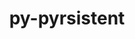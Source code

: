 ---
title: "py-pyrsistent"
layout: cache
categories: [package, develop]
meta: {"compilers": ["gcc@=7.3.1", "oneapi@=2024.2.1"], "num_specs": 25, "num_specs_by_stack": {"aws-isc": 2, "aws-isc-aarch64": 2, "e4s-oneapi": 21, "root": 25}, "oss": ["amzn2", "ubuntu22.04"], "platforms": ["linux"], "stacks": ["aws-isc", "aws-isc-aarch64", "e4s-oneapi", "root"], "targets": ["aarch64", "x86_64_v3"], "versions": ["0.19.3"]}
spec_details: [{"compiler": "oneapi@=2024.2.1", "hash": "2zrhz2iuawzo3rujci6pxukdbgh3hnpv", "os": "ubuntu22.04", "platform": "linux", "size": "-", "stacks": ["e4s-oneapi", "root"], "target": "x86_64_v3", "variants": ["build_system=python_pip"], "versions": ["0.19.3"]}, {"compiler": "oneapi@=2024.2.1", "hash": "5agcn5x36savcu2vtl2w2jyuyony5oei", "os": "ubuntu22.04", "platform": "linux", "size": "-", "stacks": ["e4s-oneapi", "root"], "target": "x86_64_v3", "variants": ["build_system=python_pip"], "versions": ["0.19.3"]}, {"compiler": "oneapi@=2024.2.1", "hash": "64wb2fehi53c3f53uezdhwhuxjklyurw", "os": "ubuntu22.04", "platform": "linux", "size": "-", "stacks": ["e4s-oneapi", "root"], "target": "x86_64_v3", "variants": ["build_system=python_pip"], "versions": ["0.19.3"]}, {"compiler": "oneapi@=2024.2.1", "hash": "674d6xkais5zl4qzo2zvuvvs3q35z3td", "os": "ubuntu22.04", "platform": "linux", "size": "-", "stacks": ["e4s-oneapi", "root"], "target": "x86_64_v3", "variants": ["build_system=python_pip"], "versions": ["0.19.3"]}, {"compiler": "oneapi@=2024.2.1", "hash": "6lrltf3bprho37a3giv3uyux3qu5mrlu", "os": "ubuntu22.04", "platform": "linux", "size": "-", "stacks": ["e4s-oneapi", "root"], "target": "x86_64_v3", "variants": ["build_system=python_pip"], "versions": ["0.19.3"]}, {"compiler": "oneapi@=2024.2.1", "hash": "7rwq7r4bh742sad6m36ljhnoedzys4bq", "os": "ubuntu22.04", "platform": "linux", "size": "-", "stacks": ["e4s-oneapi", "root"], "target": "x86_64_v3", "variants": ["build_system=python_pip"], "versions": ["0.19.3"]}, {"compiler": "oneapi@=2024.2.1", "hash": "f2vk3htpwrs7q3bbsvd2b6dpgmbfft5u", "os": "ubuntu22.04", "platform": "linux", "size": "-", "stacks": ["e4s-oneapi", "root"], "target": "x86_64_v3", "variants": ["build_system=python_pip"], "versions": ["0.19.3"]}, {"compiler": "oneapi@=2024.2.1", "hash": "gix2npeeycj6eoeaib7pyxgzzhuugjq5", "os": "ubuntu22.04", "platform": "linux", "size": "-", "stacks": ["e4s-oneapi", "root"], "target": "x86_64_v3", "variants": ["build_system=python_pip"], "versions": ["0.19.3"]}, {"compiler": "oneapi@=2024.2.1", "hash": "hxqkohuldw37pwczpi4zirtva4kwexnz", "os": "ubuntu22.04", "platform": "linux", "size": "-", "stacks": ["e4s-oneapi", "root"], "target": "x86_64_v3", "variants": ["build_system=python_pip"], "versions": ["0.19.3"]}, {"compiler": "oneapi@=2024.2.1", "hash": "le2gelayugkuuw4dhphsufffo5vpnpbh", "os": "ubuntu22.04", "platform": "linux", "size": "-", "stacks": ["e4s-oneapi", "root"], "target": "x86_64_v3", "variants": ["build_system=python_pip"], "versions": ["0.19.3"]}, {"compiler": "gcc@=7.3.1", "hash": "livn2fv6m2g4fyavsjj4hcss6pifhuuo", "os": "amzn2", "platform": "linux", "size": "-", "stacks": ["aws-isc", "root"], "target": "x86_64_v3", "variants": ["build_system=python_pip"], "versions": ["0.19.3"]}, {"compiler": "oneapi@=2024.2.1", "hash": "lsekr7dltjxllozq5ex5drusxi6ga3ha", "os": "ubuntu22.04", "platform": "linux", "size": "-", "stacks": ["e4s-oneapi", "root"], "target": "x86_64_v3", "variants": ["build_system=python_pip"], "versions": ["0.19.3"]}, {"compiler": "oneapi@=2024.2.1", "hash": "m7i7dvkuyavskl6s3hlp37f7zca7upr6", "os": "ubuntu22.04", "platform": "linux", "size": "-", "stacks": ["e4s-oneapi", "root"], "target": "x86_64_v3", "variants": ["build_system=python_pip"], "versions": ["0.19.3"]}, {"compiler": "gcc@=7.3.1", "hash": "mnkshvcjmxwgz5vkgiftjvcqtjpqwz3x", "os": "amzn2", "platform": "linux", "size": "-", "stacks": ["aws-isc-aarch64", "root"], "target": "aarch64", "variants": ["build_system=python_pip"], "versions": ["0.19.3"]}, {"compiler": "oneapi@=2024.2.1", "hash": "o4nbpvpxblxhfhfnyzwma7s5p5h23exn", "os": "ubuntu22.04", "platform": "linux", "size": "-", "stacks": ["e4s-oneapi", "root"], "target": "x86_64_v3", "variants": ["build_system=python_pip"], "versions": ["0.19.3"]}, {"compiler": "oneapi@=2024.2.1", "hash": "ogmta742kjwutvzzs4yp4ppoy2a3nmzq", "os": "ubuntu22.04", "platform": "linux", "size": "-", "stacks": ["e4s-oneapi", "root"], "target": "x86_64_v3", "variants": ["build_system=python_pip"], "versions": ["0.19.3"]}, {"compiler": "oneapi@=2024.2.1", "hash": "oncuyg5p775pxgnxp2rylwxlrwkkkdpu", "os": "ubuntu22.04", "platform": "linux", "size": "-", "stacks": ["e4s-oneapi", "root"], "target": "x86_64_v3", "variants": ["build_system=python_pip"], "versions": ["0.19.3"]}, {"compiler": "gcc@=7.3.1", "hash": "qjlu3gxwts4mc3fjhw3h4duh7a2zez5j", "os": "amzn2", "platform": "linux", "size": "-", "stacks": ["aws-isc-aarch64", "root"], "target": "aarch64", "variants": ["build_system=python_pip"], "versions": ["0.19.3"]}, {"compiler": "oneapi@=2024.2.1", "hash": "savd5ekrzsvau63xatq6ozpa65pxpoxc", "os": "ubuntu22.04", "platform": "linux", "size": "-", "stacks": ["e4s-oneapi", "root"], "target": "x86_64_v3", "variants": ["build_system=python_pip"], "versions": ["0.19.3"]}, {"compiler": "oneapi@=2024.2.1", "hash": "sax64umfikduvdo6bmzg2mt6yvgkkjdw", "os": "ubuntu22.04", "platform": "linux", "size": "-", "stacks": ["e4s-oneapi", "root"], "target": "x86_64_v3", "variants": ["build_system=python_pip"], "versions": ["0.19.3"]}, {"compiler": "oneapi@=2024.2.1", "hash": "thmjsep2knyaw5eq7c4e4zspfc4npfvw", "os": "ubuntu22.04", "platform": "linux", "size": "-", "stacks": ["e4s-oneapi", "root"], "target": "x86_64_v3", "variants": ["build_system=python_pip"], "versions": ["0.19.3"]}, {"compiler": "oneapi@=2024.2.1", "hash": "uk5cdvdtd2ffsoizavuysf2g2bwcyjdf", "os": "ubuntu22.04", "platform": "linux", "size": "-", "stacks": ["e4s-oneapi", "root"], "target": "x86_64_v3", "variants": ["build_system=python_pip"], "versions": ["0.19.3"]}, {"compiler": "oneapi@=2024.2.1", "hash": "wqa6nqhi3awthqkxw6uiywpmrgide3hd", "os": "ubuntu22.04", "platform": "linux", "size": "-", "stacks": ["e4s-oneapi", "root"], "target": "x86_64_v3", "variants": ["build_system=python_pip"], "versions": ["0.19.3"]}, {"compiler": "oneapi@=2024.2.1", "hash": "y2kjejlytn3p4h3jikkzhat42cyaf6rz", "os": "ubuntu22.04", "platform": "linux", "size": "-", "stacks": ["e4s-oneapi", "root"], "target": "x86_64_v3", "variants": ["build_system=python_pip"], "versions": ["0.19.3"]}, {"compiler": "gcc@=7.3.1", "hash": "z4u5ttbidq22n7ebvsmgc7kop33af73o", "os": "amzn2", "platform": "linux", "size": "-", "stacks": ["aws-isc", "root"], "target": "x86_64_v3", "variants": ["build_system=python_pip"], "versions": ["0.19.3"]}]
---